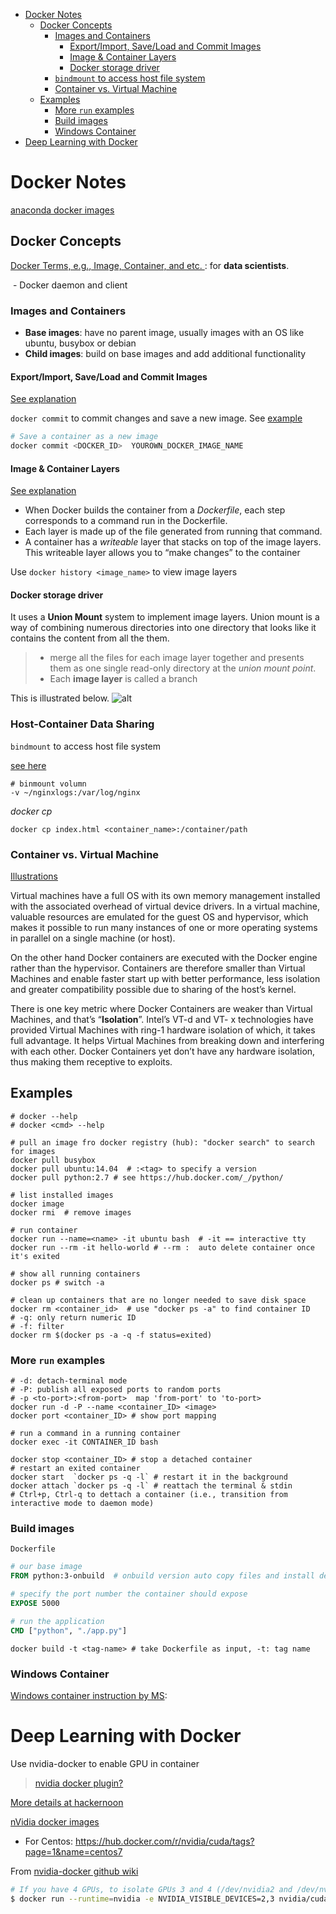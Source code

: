 <!-- TOC -->

- [Docker Notes](#docker-notes)
    - [Docker Concepts](#docker-concepts)
        - [Images and Containers](#images-and-containers)
            - [Export/Import, Save/Load and Commit Images](#exportimport-saveload-and-commit-images)
            - [Image & Container Layers](#image--container-layers)
            - [Docker storage driver](#docker-storage-driver)
        - [`bindmount` to access host file system](#bindmount-to-access-host-file-system)
        - [Container vs. Virtual Machine](#container-vs-virtual-machine)
    - [Examples](#examples)
        - [More `run` examples](#more-run-examples)
        - [Build images](#build-images)
        - [Windows Container](#windows-container)
- [Deep Learning with Docker](#deep-learning-with-docker)

<!-- /TOC -->

# Docker Notes

[anaconda docker images](https://medium.com/@patrickmichelberger/getting-started-with-anaconda-docker-b50a2c482139)

## Docker Concepts

[Docker Terms, e.g., Image, Container, and etc. ](https://towardsdatascience.com/how-docker-can-help-you-become-a-more-effective-data-scientist-7fc048ef91d5): for **data scientists**.

​	- Docker daemon and client

### Images and Containers

- **Base images**: have no parent image, usually images with an OS like ubuntu, busybox or debian 
- **Child images**: build on base images and add additional functionality 

#### Export/Import, Save/Load and Commit Images
[See explanation](https://sysadminnightmare.org/docker-save-load-import-export-commit/)

`docker commit` to commit changes and save a new image. See [example](https://blog.codeship.com/using-docker-commit-to-create-and-change-an-image/)
```sh
# Save a container as a new image
docker commit <DOCKER_ID>  YOUROWN_DOCKER_IMAGE_NAME
```

#### Image & Container Layers
[See explanation](https://medium.com/@jessgreb01/digging-into-docker-layers-c22f948ed612)
- When Docker builds the container from a *Dockerfile*, each step corresponds to a command run in the Dockerfile. 
- Each layer is made up of the file generated from running that command. 
- A container has a *writeable* layer that stacks on top of the image layers. This writeable layer allows you to “make changes” to the container 

Use `docker history <image_name>` to view image layers

#### Docker storage driver

It uses a **Union Mount** system to implement image layers. Union mount is a way of combining numerous directories into one directory that looks like it contains the content from all the them.
>- merge all the files for each image layer together and presents them as one single read-only directory at the _union mount point_.
>- Each **image layer** is called a branch

This is illustrated below.
![alt](https://docs.docker.com/storage/storagedriver/images/aufs_layers.jpg) 

### Host-Container Data Sharing 
`bindmount` to access host file system

[see here](https://www.digitalocean.com/community/tutorials/how-to-share-data-between-the-docker-container-and-the-host)

```shell
# binmount volumn
-v ~/nginxlogs:/var/log/nginx
```

*docker cp*
```shell
docker cp index.html <container_name>:/container/path
```

### Container vs. Virtual Machine
[Illustrations](https://nickjanetakis.com/blog/comparing-virtual-machines-vs-docker-containers)

Virtual machines have a full OS with its own memory management installed with the associated overhead of virtual device drivers. In a virtual machine, valuable resources are emulated for the guest OS and hypervisor, which makes it possible to run many instances of one or more operating systems in parallel on a single machine (or host). 

On the other hand Docker containers are executed with the Docker engine rather than the hypervisor. Containers are therefore smaller than Virtual Machines and enable faster start up with better performance, less isolation and greater compatibility possible due to sharing of the host’s kernel.

There is one key metric where Docker Containers are weaker than Virtual Machines, and that’s “**Isolation**”. Intel’s VT-d and VT- x technologies have provided Virtual Machines with ring-1 hardware isolation of which, it takes full advantage. It helps Virtual Machines from breaking down and interfering with each other. Docker Containers yet don’t have any hardware isolation, thus making them receptive to exploits.

## Examples

```shell
# docker --help
# docker <cmd> --help

# pull an image fro docker registry (hub): "docker search" to search for images
docker pull busybox
docker pull ubuntu:14.04  # :<tag> to specify a version
docker pull python:2.7 # see https://hub.docker.com/_/python/

# list installed images
docker image
docker rmi  # remove images

# run container
docker run --name=<name> -it ubuntu bash  # -it == interactive tty
docker run --rm -it hello-world # --rm :  auto delete container once it's exited

# show all running containers
docker ps # switch -a

# clean up containers that are no longer needed to save disk space
docker rm <container_id>  # use "docker ps -a" to find container ID
# -q: only return numeric ID
# -f: filter
docker rm $(docker ps -a -q -f status=exited)  

```
### More `run` examples

```shell
# -d: detach-terminal mode
# -P: publish all exposed ports to random ports
# -p <to-port>:<from-port>  map 'from-port' to 'to-port>
docker run -d -P --name <container_ID> <image> 
docker port <container_ID> # show port mapping

# run a command in a running container
docker exec -it CONTAINER_ID bash

docker stop <container_ID> # stop a detached container
# restart an exited container
docker start  `docker ps -q -l` # restart it in the background
docker attach `docker ps -q -l` # reattach the terminal & stdin
# Ctrl+p, Ctrl-q to dettach a container (i.e., transition from interactive mode to daemon mode)
```

### Build images

`Dockerfile`

```dockerfile
# our base image
FROM python:3-onbuild  # onbuild version auto copy files and install dependencies

# specify the port number the container should expose
EXPOSE 5000

# run the application
CMD ["python", "./app.py"]
```

```shell
docker build -t <tag-name> # take Dockerfile as input, -t: tag name
```





### Windows Container

[Windows container instruction by MS](https://docs.microsoft.com/en-us/virtualization/windowscontainers/quick-start/quick-start-windows-10#3-install-base-container-images): 


# Deep Learning with Docker
Use nvidia-docker to enable GPU in container
> [nvidia docker plugin?](https://github.com/NVIDIA/nvidia-docker/wiki/nvidia-docker-plugin)

[More details at hackernoon](https://hackernoon.com/docker-compose-gpu-tensorflow-%EF%B8%8F-a0e2011d36)

[nVidia docker images](https://hub.docker.com/r/nvidia/cuda/)
- For Centos: https://hub.docker.com/r/nvidia/cuda/tags?page=1&name=centos7

From [nvidia-docker github wiki](https://github.com/NVIDIA/nvidia-docker/wiki/Frequently-Asked-Questions#i-have-multiple-gpu-devices-how-can-i-isolate-them-between-my-containers)
```sh
# If you have 4 GPUs, to isolate GPUs 3 and 4 (/dev/nvidia2 and /dev/nvidia3)
$ docker run --runtime=nvidia -e NVIDIA_VISIBLE_DEVICES=2,3 nvidia/cuda:10.0-base nvidia-smi
```
